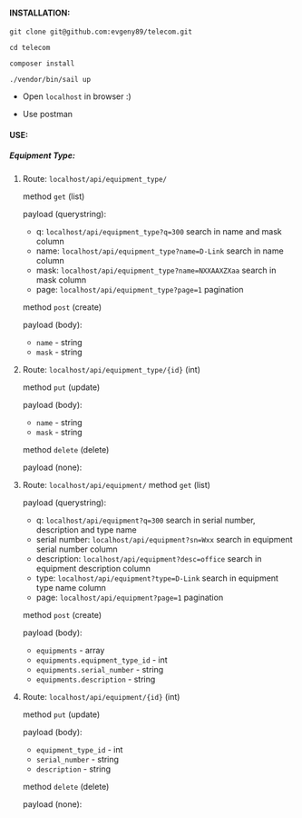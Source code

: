 #### INSTALLATION:

```shell
git clone git@github.com:evgeny89/telecom.git

cd telecom

composer install

./vendor/bin/sail up
```

   * Open ```localhost``` in browser :)

   * Use postman

#### USE:

##### Equipment Type:
1. Route: ```localhost/api/equipment_type/```

   method ```get``` (list)

   payload (querystring): 
   * q: ```localhost/api/equipment_type?q=300``` search in name and mask column
   * name: ```localhost/api/equipment_type?name=D-Link``` search in name column
   * mask: ```localhost/api/equipment_type?name=NXXAAXZXaa``` search in mask column
   * page: ```localhost/api/equipment_type?page=1``` pagination

   method ```post``` (create)

   payload (body):
   * ```name``` - string
   * ```mask``` - string

2. Route: ```localhost/api/equipment_type/{id}``` (int)

   method ```put``` (update)

   payload (body):
   * ```name``` - string
   * ```mask``` - string

   method ```delete``` (delete)

   payload (none):

3. Route: ```localhost/api/equipment/```
   method ```get``` (list)

   payload (querystring):
    * q: ```localhost/api/equipment?q=300``` search in serial number, description and type name
    * serial number: ```localhost/api/equipment?sn=Wxx``` search in equipment serial number column
    * description: ```localhost/api/equipment?desc=office``` search in equipment description column
    * type: ```localhost/api/equipment?type=D-Link``` search in equipment type name column
    * page: ```localhost/api/equipment?page=1``` pagination

   method ```post``` (create)

   payload (body):
    * ```equipments``` - array
    * ```equipments.equipment_type_id``` - int
    * ```equipments.serial_number``` - string
    * ```equipments.description``` - string

4. Route: ```localhost/api/equipment/{id}``` (int)

   method ```put``` (update)

   payload (body):
    * ```equipment_type_id``` - int
    * ```serial_number``` - string
    * ```description``` - string

   method ```delete``` (delete)

   payload (none):
